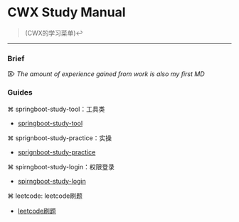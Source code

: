 # CWX Study Manual 
> (CWX的学习菜单)↩
---
### Brief

 ⌦ *The amount of experience gained from work is also my first MD*

### Guides

⌘ springboot-study-tool：工具类
   * [springboot-study-tool](https://github.com/chenwuxin123/study-manual/tree/master/springboot-study-tool)

⌘ sprignboot-study-practice：实操
   * [sprignboot-study-practice](https://github.com/chenwuxin123/study-manual/tree/master/sprignboot-study-practice)

⌘ spirngboot-study-login：权限登录
   * [spirngboot-study-login](https://https://github.com/chenwuxin123/study-manual/tree/master/spirngboot-study-login)

⌘ leetcode: leetcode刷题
  * [leetcode刷题](https://github.com/chenwuxin123/study-manual/tree/master/leetcode)
 
 


